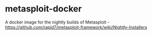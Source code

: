# metasploit-docker
A docker image for the nightly builds of Metasploit - https://github.com/rapid7/metasploit-framework/wiki/Nightly-Installers
